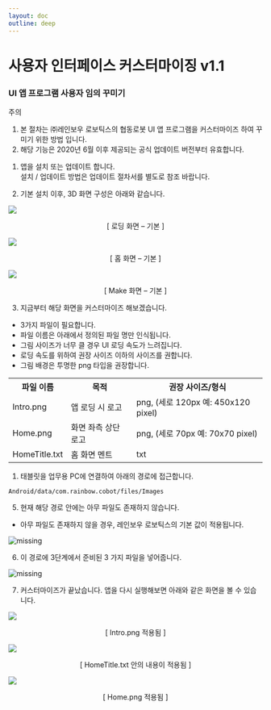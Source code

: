 ```yaml
---
layout: doc
outline: deep
---
```


# 사용자 인터페이스 커스터마이징 v1.1

### UI 앱 프로그램 사용자 임의 꾸미기

<div class="warning custom-block">
  <p class="custom-block-title">주의</p>
  <ol>
    <li>
      본 절차는 ㈜레인보우 로보틱스의 협동로봇 UI 앱 프로그램을 커스터마이즈 하여 꾸미기 위한 방법 입니다.
    </li>
    <li>
      해당 기능은 2020년 6월 이후 제공되는 공식 업데이트 버전부터 유효합니다.
    </li>
  </ol>
</div>

1. 앱을 설치 또는 업데이트 합니다.<br>
   설치 / 업데이트 방법은 업데이트 절차서를 별도로 참조 바랍니다.

2. 기본 설치 이후, 3D 화면 구성은 아래와 같습니다.

<div class="center-align">
  <img src="/technical_docs/common/ui_customizing/2-1.png" />
  <p style="text-align: center;">[ 로딩 화면 – 기본 ]</p>
</div>

<div class="center-align">
  <img src="/technical_docs/common/ui_customizing/2-2.png" />
  <p style="text-align: center;">[ 홈 화면 – 기본 ]</p>
</div>

<div class="center-align">
  <img src="/technical_docs/common/ui_customizing/2-3.png" />
  <p style="text-align: center;">[ Make 화면 – 기본 ]</p>
</div>

3. 지금부터 해당 화면을 커스터마이즈 해보겠습니다.

- 3가지 파일이 필요합니다.
- 파일 이름은 아래에서 정의된 파일 명만 인식됩니다.
- 그림 사이즈가 너무 클 경우 UI 로딩 속도가 느려집니다.
- 로딩 속도를 위하여 권장 사이즈 이하의 사이즈를 권합니다.
- 그림 배경은 투명한 png 타입을 권장합니다.

<table class="th-align">
    <tr>
        <th>파일 이름</th>
        <th>목적</th>
        <th>권장 사이즈/형식</th>
    </tr>
    <tr>
        <td>Intro.png</td>
        <td>앱 로딩 시 로고</td>
        <td>png, (세로 120px 예: 450x120 pixel)</td>
    </tr>
    <tr>
        <td>Home.png</td>
        <td>화면 좌측 상단 로고</td>
        <td>png, (세로 70px 예: 70x70 pixel)</td>
    </tr>
    <tr>
        <td>HomeTitle.txt</td>
        <td>홈 화면 멘트</td>
        <td>txt</td>
    </tr>
</table>

1. 태블릿을 업무용 PC에 연결하여 아래의 경로에 접근합니다.

```
Android/data/com.rainbow.cobot/files/Images
```

5. 현재 해당 경로 안에는 아무 파일도 존재하지 않습니다.

- 아무 파일도 존재하지 않을 경우, 레인보우 로보틱스의 기본 값이 적용됩니다.

![missing](/technical_docs/common/ui_customizing/5.png)

6. 이 경로에 3단계에서 준비된 3 가지 파일을 넣어줍니다.

![missing](/technical_docs/common/ui_customizing/6.png)

7. 커스터마이즈가 끝났습니다. 앱을 다시 실행해보면 아래와 같은 화면을 볼 수 있습니다.

<div class="center-align">
  <img src="/technical_docs/common/ui_customizing/7-1.png" />
  <p style="text-align: center;">[ Intro.png 적용됨 ]</p>
</div>

<div class="center-align">
  <img src="/technical_docs/common/ui_customizing/7-2.png" />
  <p style="text-align: center;">[ HomeTitle.txt 안의 내용이 적용됨 ]</p>
</div>

<div class="center-align">
  <img src="/technical_docs/common/ui_customizing/7-3.png" />
  <p style="text-align: center;">[ Home.png 적용됨 ]</p>
</div>
